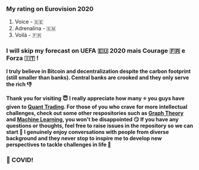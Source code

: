 ### My rating on Eurovision 2020

1. Voice - 🇸🇪
2. Adrenalina - 🇸🇲
3. Voilà - 🇫🇷

### I will skip my forecast on UEFA :eu: 2020 mais Courage :fr: e Forza :it: !

**I truly believe in Bitcoin and decentralization despite the carbon footprint (still smaller than banks). Central banks are crooked and they only serve the rich :thumbsdown:**

**Thank you for visiting :innocent: I really appreciate how many :star: you guys have given to <a href=https://github.com/je-suis-tm/quant-trading>Quant Trading</a>. For those of you who crave for more intellectual challenges, check out some other respositories such as <a href=https://github.com/je-suis-tm/graph-theory>Graph Theory</a> and <a href=https://github.com/je-suis-tm/machine-learning>Machine Learning</a>, you won't be disappointed :smirk: If you have any questions or thoughts, feel free to raise issues in the repository so we can start :speech_balloon: I genuinely enjoy conversations with people from diverse background and they never stop to inspire me to develop new perspectives to tackle challenges in life :muscle:**

### :fu: COVID!
